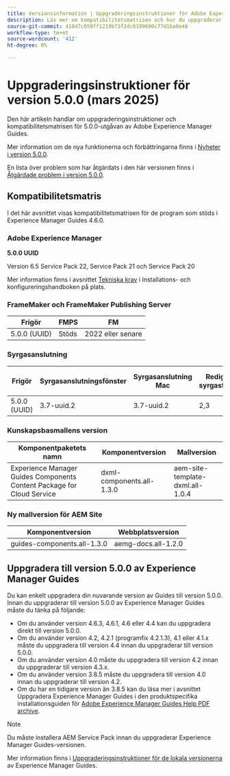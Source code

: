 ```yaml
---
title: Versionsinformation | Uppgraderingsinstruktioner för Adobe Experience Manager Guides 5.0.0
description: Läs mer om kompatibilitetsmatrisen och hur du uppgraderar till 5.0.0-utgåvan av Adobe Experience Manager Guides.
source-git-commit: 410d7c059ff1219b73f2dc6199690c77d1ba0e48
workflow-type: tm+mt
source-wordcount: '412'
ht-degree: 0%

---
```


# Uppgraderingsinstruktioner för version 5.0.0 (mars 2025)

Den här artikeln handlar om uppgraderingsinstruktioner och kompatibilitetsmatrisen för 5.0.0-utgåvan av Adobe Experience Manager Guides.

Mer information om de nya funktionerna och förbättringarna finns i [Nyheter i version 5.0.0](../release-info/whats-new-5-0.md).

En lista över problem som har åtgärdats i den här versionen finns i [Åtgärdade problem i version 5.0.0](../release-info/fixed-issues-5-0-0.md).

## Kompatibilitetsmatris

I det här avsnittet visas kompatibilitetsmatrisen för de program som stöds i Experience Manager Guides 4.6.0.

### Adobe Experience Manager

**5.0.0 UUID**

Version 6.5 Service Pack 22, Service Pack 21 och Service Pack 20

Mer information finns i avsnittet [Tekniska krav](../install-guide/download-install-technical-requirements.md) i Installations- och konfigureringshandboken på plats.

### FrameMaker och FrameMaker Publishing Server

| Frigör | FMPS | FM |
| --- | --- | --- |
| 5.0.0 (UUID) | Stöds | 2022 eller senare |

### Syrgasanslutning

| Frigör | Syrgasanslutningsfönster | Syrgasanslutning Mac | Redigera i syrgasfönster | Redigera i Syrgas Mac |
| --- | --- | --- |--- |--- |
| 5.0.0 (UUID) | 3.7-uuid.2 | 3.7-uuid.2 | 2,3 | 2,3 |

### Kunskapsbasmallens version

| Komponentpaketets namn | Komponentversion | Mallversion |
|---|---|---|
| Experience Manager Guides Components Content Package for Cloud Service | dxml-components.all-1.3.0 | aem-site-template-dxml.all-1.0.4 |

### Ny mallversion för AEM Site


| Komponentversion | Webbplatsversion |
|---|---|
| guides-components.all-1.3.0 | aemg-docs.all-1.2.0 |


## Uppgradera till version 5.0.0 av Experience Manager Guides

Du kan enkelt uppgradera din nuvarande version av Guides till version 5.0.0. Innan du uppgraderar till version 5.0.0 av Experience Manager Guides måste du tänka på följande:

- Om du använder version 4.6.3, 4.6.1, 4.6 eller 4.4 kan du uppgradera direkt till version 5.0.0.
- Om du använder version 4.2, 4.2.1 (programfix 4.2.1.3), 4.1 eller 4.1.x måste du uppgradera till version 4.4 innan du uppgraderar till version 5.0.0.
- Om du använder version 4.0 måste du uppgradera till version 4.2 innan du uppgraderar till version 4.3.x.
- Om du använder version 3.8.5 måste du uppgradera till version 4.0 innan du uppgraderar till version 4.2.
- Om du har en tidigare version än 3.8.5 kan du läsa mer i avsnittet Uppgradera Experience Manager Guides i den produktspecifika installationsguiden för [Adobe Experience Manager Guides Help PDF archive](https://helpx.adobe.com/xml-documentation-for-experience-manager/archive.html).

>[!NOTE]
>
>Du måste installera AEM Service Pack innan du uppgraderar Experience Manager Guides-versionen.

Mer information finns i [Uppgraderingsinstruktioner för de lokala versionerna](../install-guide/upgrade-xml-documentation.md) av Experience Manager Guides.